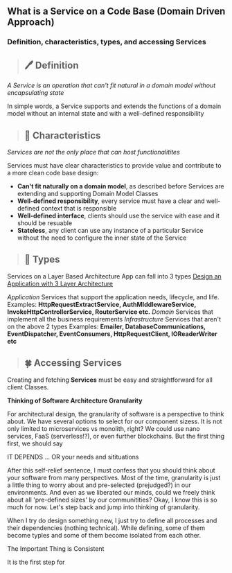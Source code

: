 
## What is a Service on a Code Base (Domain Driven Approach)
### Definition, characteristics, types, and accessing Services

>## 🖊 **Definition**
*A Service is an operation that can't fit natural in a domain model without encapsulating state*
>

In simple words, a Service supports and extends the functions of a domain model without an internal state and with a well-defined responsibility

>## 🎨 Characteristics
*Services are not the only place that can host functionalitites*
>

Services must have clear characteristics to provide value and contribute to a more clean code base design:
- **Can't fit naturally on a domain model**, as described before Services are extending and supporting Domain Model Classes
- **Well-defined responsibility**, every service must have a clear and well-defined context that is responsible
- **Well-defined interface**, clients should use the service with ease and it should be resuable
- **Stateless**, any client can use any instance of a particular Service without the need to configure the inner state of the Service

> ## 🐶 Types
Services on a Layer Based Architecture App can fall into 3 types
[Design an Application with 3 Layer Architecture](https://petran.substack.com/p/design-an-application-with-3-layer?utm_source=substack&utm_campaign=post_embed&utm_medium=web)
>

*Application*
Services that support the application needs, lifecycle, and life.
Examples: **HttpRequestExtractService, AuthMIddlewareService, InvokeHttpControllerService, RouterService etc.**
*Domain*
Services that implement all the business requirements
*Infrastructure*
Services that aren't on the above 2 types
Examples: **Emailer, DatabaseCommunications, EventDispatcher, EventConsumers, HttpRequestClient, IOReaderWriter etc**

> ## 🍀 Accessing Services
Creating and fetching **Services** must be easy and straightforward for all client Classes.
>

**Thinking of Software Architecture Granularity**

For architectural design, the granularity of software is a perspective to think about. We have several options to select for our component sizess. It is not only limited to microservices vs monolith, right? We could use nano services, FaaS (serverless!?), or even further blockchains. But the first thing first, we should say 
>
IT DEPENDS ... OR your needs and sitituations
>

After this self-relief sentence, I must confess that you should think about your software from many perspectives. Most of the time, granularity is just a little thing to worry about and pre-selected (prejudged?) in our environments. And even as we liberated our minds, could we freely think about all 'pre-defined sizes' by our communitities? Okay, I know this is so much for now. Let's step back and jump into  thinking of granularity.

When I try do design something new, I just try to define all processes and their dependencies (nothing technical). While defining, some of them become typles and some of them become isolated from each other.

The Important Thing is Consistent

It is the first step for 









